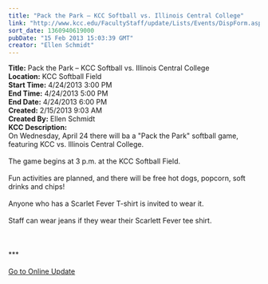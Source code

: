 ```yaml
---
title: "Pack the Park – KCC Softball vs. Illinois Central College"
link: "http://www.kcc.edu/FacultyStaff/update/Lists/Events/DispForm.aspx?ID=355"
sort_date: 1360940619000
pubDate: "15 Feb 2013 15:03:39 GMT"
creator: "Ellen Schmidt"
---
```


<div><b>Title:</b> Pack the Park – KCC Softball vs. Illinois Central College</div>
<div><b>Location:</b> KCC Softball Field</div>
<div><b>Start Time:</b> 4/24/2013 3:00 PM</div>
<div><b>End Time:</b> 4/24/2013 5:00 PM</div>
<div><b>End Date:</b> 4/24/2013 6:00 PM</div>
<div><b>Created:</b> 2/15/2013 9:03 AM</div>
<div><b>Created By:</b> Ellen Schmidt</div>
<div><b>KCC Description:</b> <div class="ExternalClass98013775A16A4561822172F9367C4C0E">
<div>On Wednesday, April 24 there will ba a &quot;Pack the Park&quot; softball game, featuring KCC vs. Illinois Central College.<br /></div>
<div> </div>
<div>The game begins at 3 p.m. at the KCC Softball Field.</div>
<div><br />Fun activities are planned, and there will be free hot dogs, popcorn, soft drinks and chips!</div>
<div> </div>
<div>Anyone who has a Scarlet Fever T-shirt is invited to wear it.</div>
<div> </div>
<div>Staff can wear jeans if they wear their Scarlett Fever tee shirt.</div>
<div>
<div>
<div>
<div> </div>
<div>
<div> </div>
<div> </div>
<div>
<div>***</div>
<div> </div>
<div><a href="/FacultyStaff/update/Pages/dailyupdate.aspx">Go to Online Update</a></div>
<div> </div></div><br /></div></div></div></div>
<div> </div></div></div>
